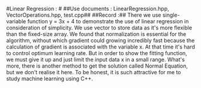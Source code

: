 #Linear Regression : #
##Use documents : LinearRegression.hpp, VectorOperations.hpp, test.cpp##
##Record :##
There we use single-variable function y = 3x + 4 to demonstrate the use of linear regression in consideration of simplicity. We use vector to store data as it's more flexible than the fixed-size array. We found that normalization is essential for the algorithm, without which gradient could growing incredibly fast because the calculation of gradient is associated with the variable x. At that time it's hard to control optimum learning rate. But in order to show the fitting function, we must give it up and just limit the input data x in a small range. What's more, there is another method to get the solution called Normal Equation, but we don't realise it here. To be honest, it is such attractive for me to study machine learning using C++.
